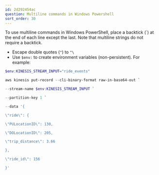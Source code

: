 ```yaml
---
id: 2d292454ac
question: Multiline commands in Windows Powershell
sort_order: 30
---
```


To use multiline commands in Windows PowerShell, place a backtick (`) at the end of each line except the last. Note that multiline strings do not require a backtick.

- Escape double quotes (`"`) to `"\`
- Use `$env:` to create environment variables (non-persistent). For example:

```powershell
$env:KINESIS_STREAM_INPUT="ride_events"

aws kinesis put-record --cli-binary-format raw-in-base64-out `

--stream-name $env:KINESIS_STREAM_INPUT `

--partition-key 1 `

--data '{

\"ride\": {

\"PULocationID\": 130,

\"DOLocationID\": 205,

\"trip_distance\": 3.66

},

\"ride_id\": 156

}'
```